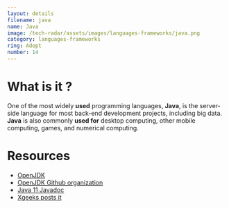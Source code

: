 ```yaml
---
layout: details
filename: java
name: Java
image: /tech-radar/assets/images/languages-frameworks/java.png
category: languages-frameworks
ring: Adopt
number: 14
---
```


# What is it ?
One of the most widely **used** programming languages, **Java**, is the server-side language for most back-end development projects, including big data. **Java** is also commonly **used for** desktop computing, other mobile computing, games, and numerical computing.



# Resources
- [OpenJDK](https://openjdk.java.net/)
- [OpenJDK Github organization](https://github.com/openjdk/)
- [Java 11 Javadoc](https://docs.oracle.com/en/java/javase/11/docs/api/index.html)
- [Xgeeks posts it](https://medium.com/xgeeks/tagged/java)

